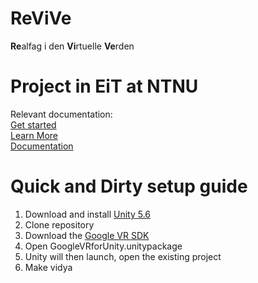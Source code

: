 # ReViVe
**Re**alfag i den **Vi**rtuelle **Ve**rden

# Project in EiT at NTNU
Relevant documentation: <br>
<a href="https://developers.google.com/vr/unity/get-started">Get started</a> <br>
<a href="https://developers.google.com/vr/unity/guide">Learn More</a> <br>
<a href="https://developers.google.com/vr/unity/reference/">Documentation</a> <br>

# Quick and Dirty setup guide

1. Download and install <a href="https://unity3d.com">Unity 5.6</a> <br>
2. Clone repository <br>
3. Download the <a href="https://developers.google.com/vr/unity/download">Google VR SDK</a> <br>
4. Open GoogleVRforUnity.unitypackage <br>
5. Unity will then launch, open the existing project <br>
6. Make vidya <br>

